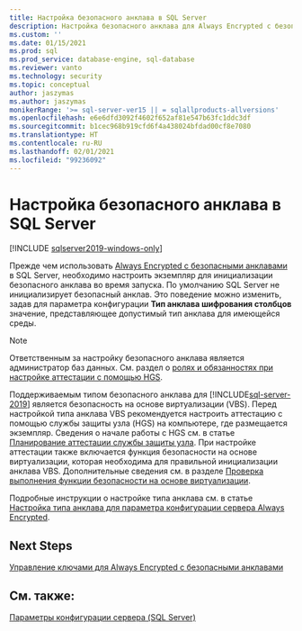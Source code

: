 ```yaml
---
title: Настройка безопасного анклава в SQL Server
description: Настройка безопасного анклава для Always Encrypted с безопасными анклавами для SQL Server.
ms.custom: ''
ms.date: 01/15/2021
ms.prod: sql
ms.prod_service: database-engine, sql-database
ms.reviewer: vanto
ms.technology: security
ms.topic: conceptual
author: jaszymas
ms.author: jaszymas
monikerRange: '>= sql-server-ver15 || = sqlallproducts-allversions'
ms.openlocfilehash: e6e6dfd3092f4602f652af81e547b63fc1ddc3df
ms.sourcegitcommit: b1cec968b919cfd6f4a438024bfdad00cf8e7080
ms.translationtype: HT
ms.contentlocale: ru-RU
ms.lasthandoff: 02/01/2021
ms.locfileid: "99236092"
---
```

# <a name="configure-the-secure-enclave-in-sql-server"></a>Настройка безопасного анклава в SQL Server

[!INCLUDE [sqlserver2019-windows-only](../../../includes/applies-to-version/sqlserver2019-windows-only.md)]

Прежде чем использовать [Always Encrypted с безопасными анклавами](always-encrypted-enclaves.md) в SQL Server, необходимо настроить экземпляр для инициализации безопасного анклава во время запуска. По умолчанию SQL Server не инициализирует безопасный анклав. Это поведение можно изменить, задав для параметра конфигурации **Тип анклава шифрования столбцов** значение, представляющее допустимый тип анклава для имеющейся среды.

> [!NOTE]
> Ответственным за настройку безопасного анклава является администратор баз данных. См. раздел о [ролях и обязанностях при настройке аттестации с помощью HGS](always-encrypted-enclaves-host-guardian-service-plan.md#roles-and-responsibilities-when-configuring-attestation-with-hgs).

Поддерживаемым типом безопасного анклава для [!INCLUDE[sql-server-2019](../../../includes/sssql19-md.md)] является безопасность на основе виртуализации (VBS). Перед настройкой типа анклава VBS рекомендуется настроить аттестацию с помощью службы защиты узла (HGS) на компьютере, где размещается экземпляр. Сведения о начале работы с HGS см. в статье [Планирование аттестации службы защиты узла](always-encrypted-enclaves-host-guardian-service-plan.md). При настройке аттестации также включается функция безопасности на основе виртуализации, которая необходима для правильной инициализации анклава VBS. Дополнительные сведения см. в разделе [Проверка выполнения функции безопасности на основе виртуализации](always-encrypted-enclaves-host-guardian-service-register.md#step-2-verify-virtualization-based-security-is-running).

Подробные инструкции о настройке типа анклава см. в статье [Настройка типа анклава для параметра конфигурации сервера Always Encrypted](../../../database-engine/configure-windows/configure-column-encryption-enclave-type.md).

## <a name="next-steps"></a>Next Steps

 [Управление ключами для Always Encrypted с безопасными анклавами](always-encrypted-enclaves-manage-keys.md)

## <a name="see-also"></a>См. также:  
 
 [Параметры конфигурации сервера (SQL Server)](../../../database-engine/configure-windows/server-configuration-options-sql-server.md)
